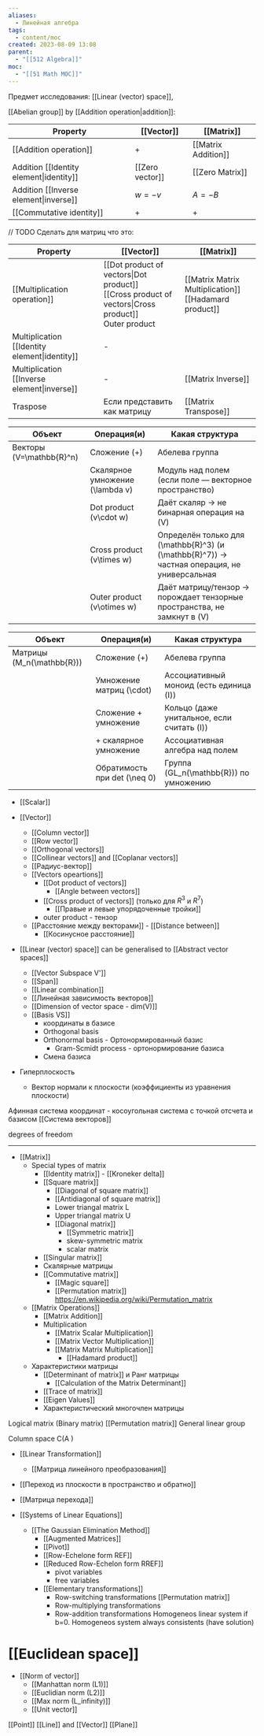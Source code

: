 ```yaml
---
aliases:
  - Линейная алгебра
tags:
  - content/moc
created: 2023-08-09 13:08
parent:
  - "[[512 Algebra]]"
moc:
  - "[[51 Math MOC]]"
---
```

Предмет исследования:  [[Linear (vector) space]],

[[Abelian group]] by [[Addition operation|addition]]:

| Property                                                        | [[Vector]]      | [[Matrix]]          |
| --------------------------------------------------------------- | --------------- | ------------------- |
| [[Addition operation]]                                          | +               | [[Matrix Addition]] |
| Addition [[Identity element\|identity]] | [[Zero vector]] | [[Zero Matrix]]     |
| Addition [[Inverse element\|inverse]]                                             | $w = -v$        | $A = -B$            |
| [[Commutative identity]]                                        | +               | +                   |

// TODO Сделать для матриц что это:

| Property                                      | [[Vector]]                                                                                                   | [[Matrix]]                                                 |
| --------------------------------------------- | ------------------------------------------------------------------------------------------------------------ | ---------------------------------------------------------- |
| [[Multiplication operation]]                  | [[Dot product of vectors\|Dot product]] </br>[[Cross product of vectors\|Cross product]]  </br>Outer product | [[Matrix Matrix Multiplication]] </br>[[Hadamard product]] |
| Multiplication [[Identity element\|identity]] | -                                                                                                            |                                                            |
| Multiplication [[Inverse element\|inverse]]   | -                                                                                                            | [[Matrix Inverse]]                                         |
| Traspose                                      | Если представить как матрицу                                                                                 | [[Matrix Transpose]]                                       |

| Объект         | Операция(и)                          | Какая структура                               |
|----------------|--------------------------------------|-----------------------------------------------|
| Векторы \(V=\mathbb{R}^n\) | Сложение \(+\)                         | Абелева группа                               |
|                | Скалярное умножение \(\lambda v\)    | Модуль над полем (если поле — векторное пространство) |
|                | Dot product \(v\cdot w\)             | Даёт скаляр → не бинарная операция на \(V\)   |
|                | Cross product \(v\times w\)          | Определён только для \(\mathbb{R}^3\) (и \(\mathbb{R}^7\)) → частная операция, не универсальная |
|                | Outer product \(v\otimes w\)         | Даёт матрицу/тензор → порождает тензорные пространства, не замкнут в \(V\) |


| Объект         | Операция(и)                          | Какая структура                               |
|----------------|--------------------------------------|-----------------------------------------------|
| Матрицы \(M_n(\mathbb{R})\) | Сложение \(+\)                         | Абелева группа                               |
|                | Умножение матриц \(\cdot\)           | Ассоциативный моноид (есть единица \(I\))    |
|                | Сложение + умножение                 | Кольцо (даже унитальное, если считать \(I\)) |
|                | + скалярное умножение                | Ассоциативная алгебра над полем              |
|                | Обратимость при det \(\neq 0\)       | Группа \(GL_n(\mathbb{R})\) по умножению     |


- [[Scalar]] 
- [[Vector]]
    - [[Column vector]]
    - [[Row vector]]
    - [[Orthogonal vectors]]
    - [[Collinear vectors]] and [[Coplanar vectors]]
    - [[Радиус-вектор]]
    - [[Vectors opeartions]]
        - [[Dot product of vectors]] 
            - [[Angle between vectors]]
        - [[Cross product of vectors]] (только для $R^3$ и $R^7$)
            - [[Правые и левые упорядоченные тройки]]
        - outer product - тензор
    - [[Расстояние между векторами]] - [[Distance between]]
        - [[Косинусное расстояние]]

- [[Linear (vector) space]] can be generalised to [[Abstract vector spaces]]
    - [[Vector Subspace V']] 
    - [[Span]]
    - [[Linear combination]]
    - [[Линейная зависимость векторов]]
    - [[Dimension of vector space - dim(V)]]
    - [[Basis VS]]
        - координаты в базисе 
        - Orthogonal basis
        - Orthonormal basis - Ортонормированный базис
            - Gram-Scmidt process - ортонормирование базиса
        - Смена базиса



- Гиперплоскость
    - Вектор нормали к плоскости (коэффициенты из уравнения плоскости)

Афинная система координат - косоугольная система с точкой отсчета и базисом
[[Система векторов]]

degrees of freedom

---

- [[Matrix]]
    - Special types of matrix
        - [[Identity matrix]] - [[Kroneker delta]]
        - [[Square matrix]]
            - [[Diagonal of square matrix]]
            - [[Antidiagonal of square matrix]]
            - Lower triangal matrix L
            - Upper triangal matrix U
            - [[Diagonal matrix]]
                - [[Symmetric matrix]]
                - skew-symmetric matrix
                - scalar matrix
        - [[Singular matrix]]
        - Скалярные матрицы
        - [[Commutative matrix]]
            - [[Magic square]]
            - [[Permutation matrix]] https://en.wikipedia.org/wiki/Permutation_matrix
    - [[Matrix Operations]]
        - [[Matrix Addition]]
        - Multiplication
            - [[Matrix Scalar Multiplication]]
            - [[Matrix Vector Multiplication]]
            - [[Matrix Matrix Multiplication]]
                - [[Hadamard product]]
    - Характеристики матрицы
        - [[Determinant of matrix]] и Ранг матрицы
            -  [[Calculation of the Matrix Determinant]]
        - [[Trace of matrix]]
        - [[Eigen Values]]
        - Характеристический многочлен матрицы

Logical matrix (Binary matrix)
[[Permutation matrix]] 
General linear group

Column space C(A )

- [[Linear Transformation]]
    - [[Матрица линейного преобразования]]
- [[Переход из плоскости в пространство и обратно]]
- [[Матрица перехода]]


- [[Systems of Linear Equations]]
    - [[The Gaussian Elimination Method]]
        - [[Augmented Matrices]]
        - [[Pivot]]
        - [[Row-Echelone form REF]]
        - [[Reduced Row-Echelon form RREF]]
            - pivot variables
            - free variables
        - [[Elementary transformations]]
            - Row-switching transformations [[Permutation matrix]]
            - Row-multiplying transformations
            - Row-addition transformations
Homogeneos linear system if b=0. Homogeneos system always consistents (have solution)



# [[Euclidean space]]


- [[Norm of vector]]
    - [[Manhattan norm (L1)]]
    - [[Euclidian norm (L2)]]
    - [[Max norm (L_infinity)]]
    - [[Unit vector]]

[[Point]]
[[Line]] and [[Vector]]
[[Plane]]

